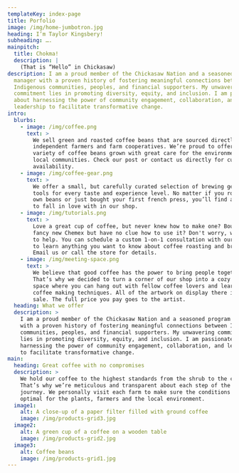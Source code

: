 ```yaml
---
templateKey: index-page
title: Porfolio
image: /img/home-jumbotron.jpg
heading: I’m Taylor Kingsbery!
subheading: ….
mainpitch:
  title: Chokma!
  description: |
    (That is “Hello” in Chickasaw)
description: I am a proud member of the Chickasaw Nation and a seasoned program
  manager with a proven history of fostering meaningful connections between
  Indigenous communities, peoples, and financial supporters. My unwavering
  commitment lies in promoting diversity, equity, and inclusion. I am passionate
  about harnessing the power of community engagement, collaboration, and
  leadership to facilitate transformative change.
intro:
  blurbs:
    - image: /img/coffee.png
      text: >
        We sell green and roasted coffee beans that are sourced directly from
        independent farmers and farm cooperatives. We’re proud to offer a
        variety of coffee beans grown with great care for the environment and
        local communities. Check our post or contact us directly for current
        availability.
    - image: /img/coffee-gear.png
      text: >
        We offer a small, but carefully curated selection of brewing gear and
        tools for every taste and experience level. No matter if you roast your
        own beans or just bought your first french press, you’ll find a gadget
        to fall in love with in our shop.
    - image: /img/tutorials.png
      text: >
        Love a great cup of coffee, but never knew how to make one? Bought a
        fancy new Chemex but have no clue how to use it? Don't worry, we’re here
        to help. You can schedule a custom 1-on-1 consultation with our baristas
        to learn anything you want to know about coffee roasting and brewing.
        Email us or call the store for details.
    - image: /img/meeting-space.png
      text: >
        We believe that good coffee has the power to bring people together.
        That’s why we decided to turn a corner of our shop into a cozy meeting
        space where you can hang out with fellow coffee lovers and learn about
        coffee making techniques. All of the artwork on display there is for
        sale. The full price you pay goes to the artist.
  heading: What we offer
  description: >
    I am a proud member of the Chickasaw Nation and a seasoned program manager
    with a proven history of fostering meaningful connections between Indigenous
    communities, peoples, and financial supporters. My unwavering commitment
    lies in promoting diversity, equity, and inclusion. I am passionate about
    harnessing the power of community engagement, collaboration, and leadership
    to facilitate transformative change.
main:
  heading: Great coffee with no compromises
  description: >
    We hold our coffee to the highest standards from the shrub to the cup.
    That’s why we’re meticulous and transparent about each step of the coffee’s
    journey. We personally visit each farm to make sure the conditions are
    optimal for the plants, farmers and the local environment.
  image1:
    alt: A close-up of a paper filter filled with ground coffee
    image: /img/products-grid3.jpg
  image2:
    alt: A green cup of a coffee on a wooden table
    image: /img/products-grid2.jpg
  image3:
    alt: Coffee beans
    image: /img/products-grid1.jpg
---
```

